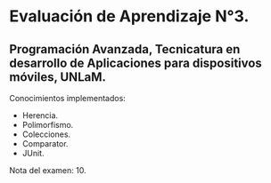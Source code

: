 # Evaluación de Aprendizaje N°3.
## Programación Avanzada, Tecnicatura en desarrollo de Aplicaciones para dispositivos móviles, UNLaM.

Conocimientos implementados:
- Herencia.
- Polimorfismo.
- Colecciones.
- Comparator.
- JUnit.

Nota del examen: 10.
